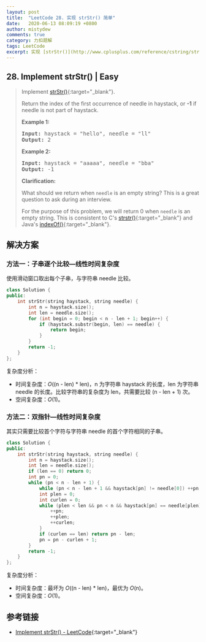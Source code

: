 ```yaml
---
layout: post
title:  "LeetCode 28. 实现 strStr() 简单"
date:   2020-06-13 08:09:19 +0800
author: mistydew
comments: true
category: 力扣题解
tags: LeetCode
excerpt: 实现 [strStr()](http://www.cplusplus.com/reference/cstring/strstr/){:target="_blank"}。返回 haystack 中 needle 首次出现的索引，若 needle 不是 haystack 的一部分则返回 -1。
---
```

## 28. Implement strStr() | Easy

> Implement [strStr()](http://www.cplusplus.com/reference/cstring/strstr/){:target="_blank"}.
> 
> Return the index of the first occurrence of needle in haystack, or **-1** if needle is not part of haystack.
> 
> **Example 1:**
> 
> <pre>
> <strong>Input:</strong> haystack = "hello", needle = "ll"
> <strong>Output:</strong> 2
> </pre>
> 
> **Example 2:**
> 
> <pre>
> <strong>Input:</strong> haystack = "aaaaa", needle = "bba"
> <strong>Output:</strong> -1
> </pre>
> 
> **Clarification:**
> 
> What should we return when `needle` is an empty string? This is a great question to ask during an interview.
> 
> For the purpose of this problem, we will return 0 when `needle` is an empty string. This is consistent to C's [strstr()](http://www.cplusplus.com/reference/cstring/strstr/){:target="_blank"} and Java's [indexOf()](https://docs.oracle.com/javase/7/docs/api/java/lang/String.html#indexOf(java.lang.String)){:target="_blank"}.

## 解决方案

### 方法一：子串逐个比较—线性时间复杂度

使用滑动窗口取出每个子串，与字符串 needle 比较。

```cpp
class Solution {
public:
    int strStr(string haystack, string needle) {
        int n = haystack.size();
        int len = needle.size();
        for (int begin = 0; begin < n - len + 1; begin++) {
            if (haystack.substr(begin, len) == needle) {
                return begin;
            }
        }
        return -1;
    }
};
```

复杂度分析：
* 时间复杂度：_O_((n - len) * len)，n 为字符串 haystack 的长度，len 为字符串 needle 的长度。比较字符串的复杂度为 len，共需要比较 (n - len + 1) 次。
* 空间复杂度：_O_(1)。

### 方法二：双指针—线性时间复杂度

其实只需要比较首个字符与字符串 needle 的首个字符相同的子串。

```cpp
class Solution {
public:
    int strStr(string haystack, string needle) {
        int n = haystack.size();
        int len = needle.size();
        if (len == 0) return 0;
        int pn = 0;
        while (pn < n - len + 1) {
            while (pn < n - len + 1 && haystack[pn] != needle[0]) ++pn;
            int plen = 0;
            int curlen = 0;
            while (plen < len && pn < n && haystack[pn] == needle[plen]) {
                ++pn;
                ++plen;
                ++curlen;
            }
            if (curlen == len) return pn - len;
            pn = pn - curlen + 1;
        }
        return -1;
    }
};
```

复杂度分析：
* 时间复杂度：最坏为 _O_((n - len) * len)，最优为 _O_(n)。
* 空间复杂度：_O_(1)。

## 参考链接

* [Implement strStr() - LeetCode](https://leetcode.com/problems/implement-strstr/){:target="_blank"}
